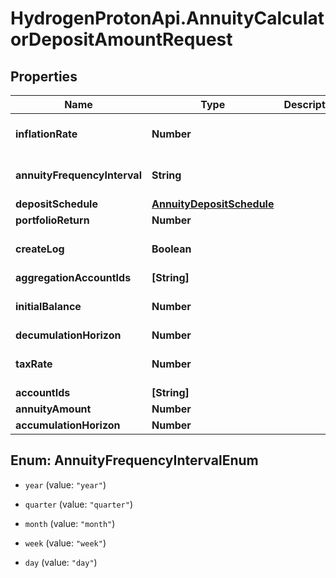 # HydrogenProtonApi.AnnuityCalculatorDepositAmountRequest

## Properties
Name | Type | Description | Notes
------------ | ------------- | ------------- | -------------
**inflationRate** | **Number** |  | [optional] [default to 0.0]
**annuityFrequencyInterval** | **String** |  | [optional] [default to 'year']
**depositSchedule** | [**AnnuityDepositSchedule**](AnnuityDepositSchedule.md) |  | [optional] 
**portfolioReturn** | **Number** |  | 
**createLog** | **Boolean** |  | [optional] [default to false]
**aggregationAccountIds** | **[String]** |  | [optional] 
**initialBalance** | **Number** |  | [optional] [default to 0.0]
**decumulationHorizon** | **Number** |  | 
**taxRate** | **Number** |  | [optional] [default to 0.0]
**accountIds** | **[String]** |  | [optional] 
**annuityAmount** | **Number** |  | 
**accumulationHorizon** | **Number** |  | 


<a name="AnnuityFrequencyIntervalEnum"></a>
## Enum: AnnuityFrequencyIntervalEnum


* `year` (value: `"year"`)

* `quarter` (value: `"quarter"`)

* `month` (value: `"month"`)

* `week` (value: `"week"`)

* `day` (value: `"day"`)




